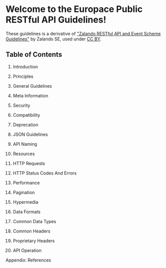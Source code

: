 # Welcome to the Europace Public RESTful API Guidelines!

These guidelines is a derivative of ["Zalando RESTful API and Event Scheme Guidelines"](https://opensource.zalando.com/restful-api-guidelines/#_zalando_restful_api_and_event_scheme_guidelines) by Zalando SE, used under [CC BY](https://creativecommons.org/licenses/by/4.0/).

## Table of Contents

1. Introduction

2. Principles

3. General Guidelines

4. Meta Information

5. Security

6. Compatibility

7. Deprecation

8. JSON Guidelines

9. API Naming

10. Resources

11. HTTP Requests

12. HTTP Status Codes And Errors

13. Performance

14. Pagination

15. Hypermedia

16. Data Formats

17. Common Data Types

18. Common Headers

19. Proprietary Headers

20. API Operation

Appendix: References
